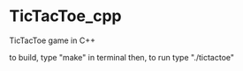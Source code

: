 # TicTacToe_cpp
TicTacToe game in C++

to build, type "make" in terminal
then, to run type "./tictactoe"
